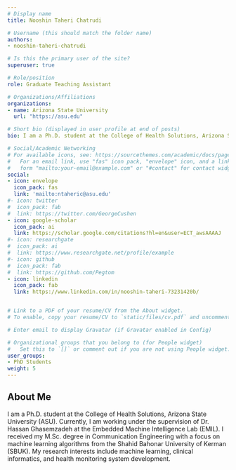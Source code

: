 ```yaml
---
# Display name
title: Nooshin Taheri Chatrudi

# Username (this should match the folder name)
authors:
- nooshin-taheri-chatrudi

# Is this the primary user of the site?
superuser: true

# Role/position
role: Graduate Teaching Assistant

# Organizations/Affiliations
organizations:
- name: Arizona State University
  url: "https://asu.edu"

# Short bio (displayed in user profile at end of posts)
bio: I am a Ph.D. student at the College of Health Solutions, Arizona State University (ASU).  Currently, I am working under the supervision of Dr. Hassan Ghasemzadeh at the Embedded Machine Intelligence Lab (EMIL). My research interests include machine learning, clinical informatics, and health monitoring system development.

# Social/Academic Networking
# For available icons, see: https://sourcethemes.com/academic/docs/page-builder/#icons
#   For an email link, use "fas" icon pack, "envelope" icon, and a link in the
#   form "mailto:your-email@example.com" or "#contact" for contact widget.
social:
- icon: envelope
  icon_pack: fas
  link: 'mailto:ntaheric@asu.edu'
#- icon: twitter
#  icon_pack: fab
#  link: https://twitter.com/GeorgeCushen
- icon: google-scholar  
  icon_pack: ai
  link: https://scholar.google.com/citations?hl=en&user=ECT_awsAAAAJ
#- icon: researchgate
#  icon_pack: ai
#  link: https://www.researchgate.net/profile/example
#- icon: github
#  icon_pack: fab
#  link: https://github.com/Pegtom
- icon: linkedin
  icon_pack: fab
  link: https://www.linkedin.com/in/nooshin-taheri-73231420b/


# Link to a PDF of your resume/CV from the About widget.
# To enable, copy your resume/CV to `static/files/cv.pdf` and uncomment the lines below.  

# Enter email to display Gravatar (if Gravatar enabled in Config)

# Organizational groups that you belong to (for People widget)
#   Set this to `[]` or comment out if you are not using People widget.
user_groups:
- PhD Students
weight: 5
---
```

## About Me
I am a Ph.D. student at the College of Health Solutions, Arizona State University (ASU).  Currently, I am working under the supervision of Dr. Hassan Ghasemzadeh at the Embedded Machine Intelligence Lab (EMIL).  I received my M.Sc. degree in Communication Engineering with a focus on machine learning algorithms from the Shahid Bahonar University of Kerman (SBUK). My research interests include machine learning, clinical informatics, and health monitoring system development.


